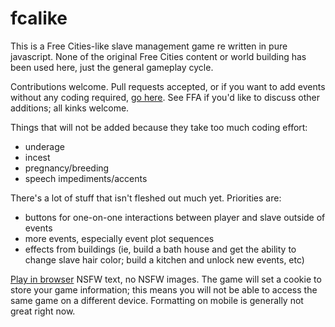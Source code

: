 # fcalike

This is a Free Cities-like slave management game re written in pure javascript.  None of the original Free Cities content or world building has been used here, just the general gameplay cycle.

Contributions welcome.  Pull requests accepted, or if you want to add events without any coding required, [go here](https://docs.google.com/spreadsheets/d/1ibrLMlGqY2rc-ExmQkWJW3Xr92k0GARphWvWWXp5cN4/edit?usp=sharing).  See FFA if you'd like to discuss other additions; all kinks welcome.

Things that will not be added because they take too much coding effort:
- underage
- incest
- pregnancy/breeding
- speech impediments/accents

There's a lot of stuff that isn't fleshed out much yet.  Priorities are:
- buttons for one-on-one interactions between player and slave outside of events
- more events, especially event plot sequences
- effects from buildings (ie, build a bath house and get the ability to change slave hair color; build a kitchen and unlock new events, etc)

[Play in browser](https://a-very-old-sock.github.io/fcalike/) NSFW text, no NSFW images.  The game will set a cookie to store your game information; this means you will not be able to access the same game on a different device.  Formatting on mobile is generally not great right now.

